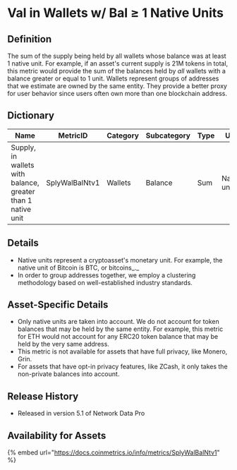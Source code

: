 # Val in Wallets w/ Bal ≥ 1 Native Units

## Definition <a href="#definition" id="definition"></a>

The sum of the supply being held by all wallets whose balance was at least 1 native unit. For example, if an asset's current supply is 21M tokens in total, this metric would provide the sum of the balances held by _all_ wallets with a balance greater or equal to 1 unit. Wallets represent groups of addresses that we estimate are owned by the same entity. They provide a better proxy for user behavior since users often own more than one blockchain address.

## Dictionary <a href="#dictionary" id="dictionary"></a>



| Name                                                        | MetricID       | Category | Subcategory | Type | Unit         | Interval |
| ----------------------------------------------------------- | -------------- | -------- | ----------- | ---- | ------------ | -------- |
| Supply, in wallets with balance, greater than 1 native unit | SplyWalBalNtv1 | Wallets  | Balance     | Sum  | Native units | 1 day    |

## Details <a href="#details" id="details"></a>

* Native units represent a cryptoasset's monetary unit. For example, the native unit of Bitcoin is BTC, or bitcoins_._&#x20;
* In order to group addresses together, we employ a clustering methodology based on well-established industry standards.

## Asset-Specific Details <a href="#asset-specific-details" id="asset-specific-details"></a>

* Only native units are taken into account. We do not account for token balances that may be held by the same entity. For example, this metric for ETH would not account for any ERC20 token balance that may be held by the very same address.
* This metric is not available for assets that have full privacy, like Monero, Grin.
* For assets that have opt-in privacy features, like ZCash, it only takes the non-private balances into account.

## Release History <a href="#release-history" id="release-history"></a>

* Released in version 5.1 of Network Data Pro

## **Availability for Assets** <a href="#availability-for-assets" id="availability-for-assets"></a>

{% embed url="https://docs.coinmetrics.io/info/metrics/SplyWalBalNtv1" %}
